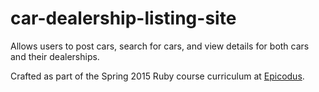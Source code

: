 # car-dealership-listing-site
Allows users to post cars, search for cars, and view details for both cars and their dealerships.


Crafted as part of the Spring 2015 Ruby course curriculum at [Epicodus](https://www.epicodus.com/).
